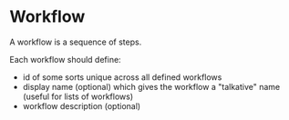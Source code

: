 # Workflow

A workflow is a sequence of steps.

Each workflow should define:
- id of some sorts unique across all defined workflows
- display name (optional) which gives the workflow a "talkative" name (useful for lists of workflows)
- workflow description (optional)
